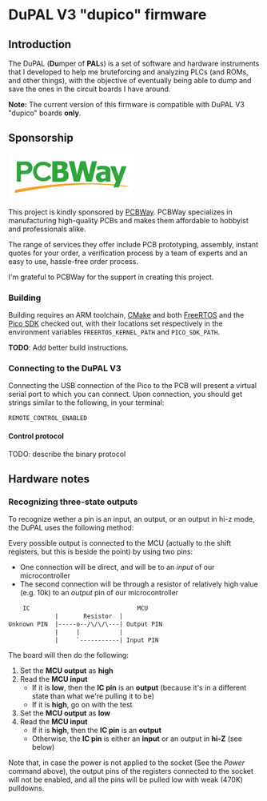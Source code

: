 # DuPAL V3 "dupico" firmware

## Introduction

The DuPAL (**Du**mper of **PAL**s) is a set of software and hardware instruments that I developed to help me bruteforcing and analyzing PLCs (and ROMs, and other things), with the objective of eventually being able to dump and save the ones in the circuit boards I have around.

**Note:** The current version of this firmware is compatible with DuPAL V3 "dupico" boards __only__.

## Sponsorship

![PCBWay_logo](pics/pcbway_logo.png)

This project is kindly sponsored by [PCBWay](https://pcbway.com).
PCBWay specializes in manufacturing high-quality PCBs and makes them affordable to hobbyist and professionals alike.

The range of services they offer include PCB prototyping, assembly, instant quotes for your order, a verification process by a team
of experts and an easy to use, hassle-free order process.

I'm grateful to PCBWay for the support in creating this project.

### Building

Building requires an ARM toolchain, [CMake](https://cmake.org/) and both [FreeRTOS](https://github.com/FreeRTOS/FreeRTOS-Kernel.git) and the [Pico SDK](https://github.com/raspberrypi/pico-sdk.git) checked out, with their locations set respectively in the environment variables `FREERTOS_KERNEL_PATH` and `PICO_SDK_PATH`.

**TODO**: Add better build instructions.

### Connecting to the DuPAL V3

Connecting the USB connection of the Pico to the PCB will present a virtual serial port to which you can connect. Upon connection, you should get strings similar to the following, in your terminal:

```
REMOTE_CONTROL_ENABLED
```

#### Control protocol

TODO: describe the binary protocol

## Hardware notes

### Recognizing three-state outputs

To recognize wether a pin is an input, an output, or an output in hi-z mode, the DuPAL uses the following method:

Every possible output is connected to the MCU (actually to the shift registers, but this is beside the point) by using two pins:

- One connection will be direct, and will be to an *input* of our microcontroller
- The second connection will be through a resistor of relatively high value (e.g. 10k) to an *output* pin of our microcontroller

```text
    IC                              MCU
             |       Resistor  |
Unknown PIN  |-----o--/\/\/\---| Output PIN
             |     |           |
             |     `-----------| Input PIN
```

The board will then do the following:

1. Set the **MCU output** as **high**
2. Read the **MCU input**
    - If it is **low**, then the **IC pin** is an **output** (because it's in a different state than what we're pulling it to be)
    - If it is **high**, go on with the test
3. Set the **MCU output** as **low**
4. Read the **MCU input**
    - If it is **high**, then the **IC pin** is an **output**
    - Otherwise, the **IC pin** is either an **input** or an output in **hi-Z** (see below)

Note that, in case the power is not applied to the socket (See the *Power* command above), the output pins of the registers connected to the socket will not be enabled, and all the pins will be pulled low with weak (470K) pulldowns.
